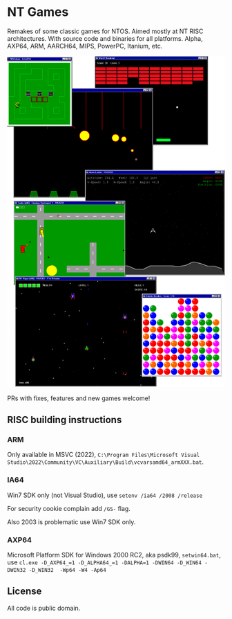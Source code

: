 # NT Games

Remakes of some classic games for NTOS. Aimed mostly at NT RISC architectures. With source code and binaries for all platforms. Alpha, AXP64, ARM, AARCH64, MIPS, PowerPC, Itanium, etc.

![screenshot](screenshot.png)

PRs with fixes, features and new games welcome!

## RISC building instructions

### ARM

Only available in MSVC (2022), `C:\Program Files\Microsoft Visual Studio\2022\Community\VC\Auxiliary\Build\vcvarsamd64_armXXX.bat`.

### IA64

Win7 SDK only (not Visual Studio), use `setenv /ia64 /2008 /release`

For security cookie complain add `/GS-` flag.

Also 2003 is problematic use Win7 SDK only.

### AXP64

Microsoft Platform SDK for Windows 2000 RC2, aka psdk99, `setwin64.bat`, use `cl.exe -D_AXP64_=1 -D_ALPHA64_=1 -DALPHA=1 -DWIN64 -D_WIN64 -DWIN32 -D_WIN32  -Wp64 -W4 -Ap64`

## License
All code is public domain.

